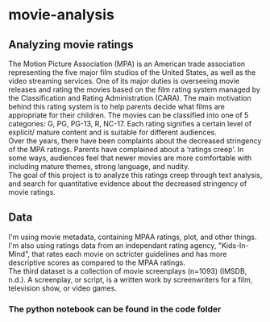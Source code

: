 # movie-analysis

## Analyzing movie ratings
The Motion Picture Association (MPA) is an American trade association representing the five major film studios of the United States, as well as the video streaming services. One of its major duties is overseeing movie releases and rating the movies based on the film rating system managed by the Classification and Rating Administration (CARA). The main motivation behind this rating system is to help parents decide what films are appropriate for their children. The movies can be classified into one of 5 categories: G, PG, PG-13, R, NC-17. Each rating signifies a certain level of explicit/ mature content and is suitable for different audiences.<br>
Over the years, there have been complaints about the decreased stringency of the MPA ratings. Parents have complained about a ‘ratings creep’. In some ways, audiences feel that newer movies are more comfortable with including mature themes, strong language, and nudity. <br>
The goal of this project is to analyze this ratings creep through text analysis, and search for quantitative evidence about the decreased stringency of movie ratings.


## Data
I'm using movie metadata, containing MPAA ratings, plot, and other things. I'm also using ratings data from an independant rating agency, "Kids-In-Mind", that rates each movie on sctricter guidelines and has more descriptive scores as compared to the MPAA ratings. <br>
The third dataset is a collection of movie screenplays (n=1093) (IMSDB, n.d.). A screenplay, or script, is a written work by screenwriters for a film, television show, or video games.

### The python notebook can be found in the code folder
